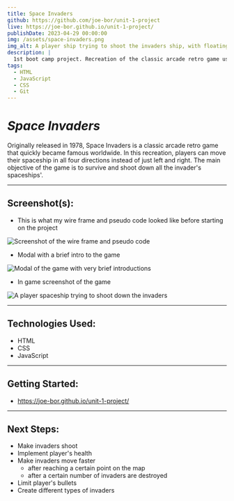 ```yaml
---
title: Space Invaders
github: https://github.com/joe-bor/unit-1-project
live: https://joe-bor.github.io/unit-1-project/
publishDate: 2023-04-29 00:00:00
img: /assets/space-invaders.png
img_alt: A player ship trying to shoot the invaders ship, with floating stars in the background
description: |
  1st boot camp project. Recreation of the classic arcade retro game using HTML, CSS and Vanilla JavaScript.
tags:
  - HTML
  - JavaScript
  - CSS
  - Git
---
```


# **_Space Invaders_**

Originally released in 1978, Space Invaders is a classic arcade retro game that quickly became famous worldwide. In this recreation, players can move their spaceship in all four directions instead of just left and right. The main objective of the game is to survive and shoot down all the invader's spaceships'.

---

## Screenshot(s):

- This is what my wire frame and pseudo code looked like before starting on the project

![Screenshot of the wire frame and pseudo code](https://i.imgur.com/L5mwnB3.png)

- Modal with a brief intro to the game

![Modal of the game with very brief introductions](https://i.imgur.com/zCqmnvK.png)

- In game screenshot of the game

![A player spaceship trying to shoot down the invaders](https://i.imgur.com/TZK1ps3.png)

---

## Technologies Used:

- HTML
- CSS
- JavaScript

---

## Getting Started:

- <https://joe-bor.github.io/unit-1-project/>

---

## Next Steps:

- Make invaders shoot
- Implement player's health
- Make invaders move faster
  - after reaching a certain point on the map
  - after a certain number of invaders are destroyed
- Limit player's bullets
- Create different types of invaders

